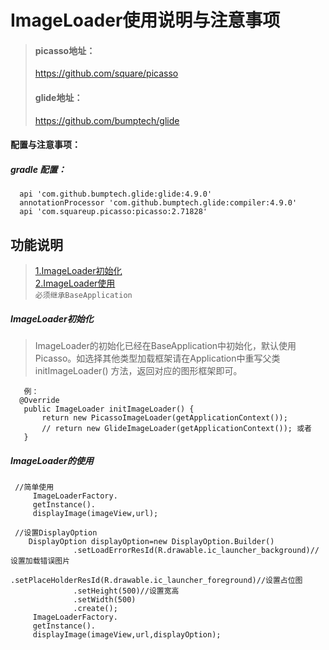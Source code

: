 # ImageLoader使用说明与注意事项
> #### picasso地址：
> https://github.com/square/picasso
> #### glide地址：
> https://github.com/bumptech/glide


#### 配置与注意事项：
##### gradle 配置：
  ```
    api 'com.github.bumptech.glide:glide:4.9.0' 
    annotationProcessor 'com.github.bumptech.glide:compiler:4.9.0'
    api 'com.squareup.picasso:picasso:2.71828'
  ```

## 功能说明  
  > [1.ImageLoader初始化](#imageloader初始化)<br>
  > [2.ImageLoader使用](#imageloader的使用)<br>
  `必须继承BaseApplication` 


##### ImageLoader初始化 
 > ImageLoader的初始化已经在BaseApplication中初始化，默认使用 Picasso。如选择其他类型加载框架请在Application中重写父类initImageLoader() 方法，返回对应的图形框架即可。
 ```
    例：
   @Override
    public ImageLoader initImageLoader() {
        return new PicassoImageLoader(getApplicationContext());
        // return new GlideImageLoader(getApplicationContext()); 或者
    }
 ```
##### ImageLoader的使用  <br>
  ``` 
   //简单使用
       ImageLoaderFactory.
       getInstance().
       displayImage(imageView,url);
  ``` 
  ```    
   //设置DisplayOption
      DisplayOption displayOption=new DisplayOption.Builder()
                .setLoadErrorResId(R.drawable.ic_launcher_background)//设置加载错误图片
                .setPlaceHolderResId(R.drawable.ic_launcher_foreground)//设置占位图
                .setHeight(500)//设置宽高
                .setWidth(500)
                .create();                
       ImageLoaderFactory.
       getInstance().
       displayImage(imageView,url,displayOption);
  ``` 